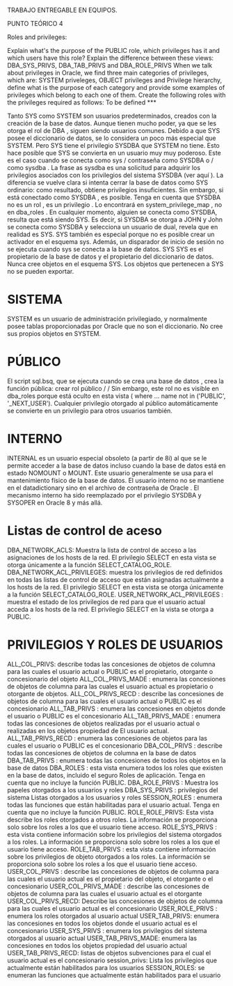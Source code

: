 TRABAJO  ENTREGABLE EN EQUIPOS.

PUNTO TEÓRICO 4

Roles and privileges:

Explain what's the purpose of the PUBLIC role, which privileges has it and which users have this role?
Explain the difference between these views: DBA_SYS_PRIVS, DBA_TAB_PRIVS and DBA_ROLE_PRIVS
When we talk about privileges in Oracle, we find three main categories of privileges, which are: SYSTEM priveleges, OBJECT privileges and Privilege hierarchy, define what is the purpose of each category and provide some examples of privileges which belong to each one of them.
Create the following roles with the privileges required as follows:
To be defined ***


Tanto SYS como SYSTEM son usuarios predeterminados, creados con la creación de la base de datos. Aunque tienen mucho poder, ya que se les otorga el rol de DBA , siguen siendo usuarios comunes. Debido a que SYS posee el diccionario de datos, se lo considera un poco más especial que SYSTEM.
Pero SYS tiene el privilegio SYSDBA que SYSTEM no tiene. Esto hace posible que SYS se convierta en un usuario muy muy poderoso. Este es el caso cuando se conecta como sys / contraseña como SYSDBA o / como sysdba . La frase as sysdba es una solicitud para adquirir los privilegios asociados con los privilegios del sistema SYSDBA (ver aquí ).
La diferencia se vuelve clara si intenta cerrar la base de datos como SYS ordinario: como resultado, obtiene privilegios insuficientes. Sin embargo, si está conectado como SYSDBA , es posible.
Tenga en cuenta que SYSDBA no es un rol , es un privilegio . Lo encontrará en system_privilege_map , no en dba_roles .
En cualquier momento, alguien se conecta como SYSDBA, resulta que está siendo SYS. Es decir, si SYSDBA se otorga a JOHN y John se conecta como SYSDBA y selecciona un usuario de dual, revela que en realidad es SYS.
SYS también es especial porque no es posible crear un activador en el esquema sys. Además, un disparador de inicio de sesión no se ejecuta cuando sys se conecta a la base de datos.
SYS
SYS es el propietario de la base de datos y el propietario del diccionario de datos.
Nunca cree objetos en el esquema SYS.
Los objetos que pertenecen a SYS no se pueden exportar.




SISTEMA
======================================================================================================================================
SYSTEM es un usuario de administración privilegiado, y normalmente posee tablas proporcionadas por Oracle que no son el diccionario. No cree sus propios objetos en SYSTEM.

PÚBLICO
=====================================================================================================================================
El script sql.bsq, que se ejecuta cuando se crea una base de datos , crea la función pública:
crear rol público
/ /
Sin embargo, este rol no es visible en dba_roles porque está oculto en esta vista ( where ... name not in ('PUBLIC', '_NEXT_USER').
Cualquier privilegio otorgado al público automáticamente se convierte en un privilegio para otros usuarios también.

INTERNO
======================================================================================================================================
INTERNAL es un usuario especial obsoleto (a partir de 8i) al que se le permite acceder a la base de datos incluso cuando la base de datos está en estado NOMOUNT o MOUNT. Este usuario generalmente se usa para el mantenimiento físico de la base de datos. El usuario interno no se mantiene en el datadictionary sino en el archivo de contraseña de Oracle . El mecanismo interno ha sido reemplazado por el privilegio SYSDBA y SYSOPER en Oracle 8 y más allá.


Listas de control de aceso
===================================================================================================================================
DBA_NETWORK_ACLS: Muestra la lista de control de acceso a las asignaciones de los hosts de la red. El privilegio SELECT en esta vista se otorga únicamente a la función SELECT_CATALOG_ROLE.
DBA_NETWORK_ACL_PRIVILEGES: muestra los privilegios de red definidos en todas las listas de control de acceso que están asignadas actualmente a los hosts de la red. El privilegio SELECT en esta vista se otorga únicamente a la función SELECT_CATALOG_ROLE.
USER_NETWORK_ACL_PRIVILEGES : muestra el estado de los privilegios de red para que el usuario actual acceda a los hosts de la red. El privilegio SELECT en la vista se otorga a PUBLIC.

PRIVILEGIOS Y ROLES DE USUARIOS 
====================================================================================================================================
ALL_COL_PRIVS: describe todas las concesiones de objetos de columna para las cuales el usuario actual o PUBLIC es el propietario, otorgante o concesionario del objeto
ALL_COL_PRIVS_MADE : enumera las concesiones de objetos de columna para las cuales el usuario actual es propietario o otorgante de objetos.
ALL_COL_PRIVS_RECD : describe las concesiones de objetos de columna para las cuales el usuario actual o PUBLIC es el concesionario
ALL_TAB_PRIVS : enumera las concesiones en objetos donde el usuario o PUBLIC es el concesionario
ALL_TAB_PRIVS_MADE : enumera todas las concesiones de objetos realizadas por el usuario actual o realizadas en los objetos propiedad de El usuario actual.
ALL_TAB_PRIVS_RECD : enumera las concesiones de objetos para las cuales el usuario o PUBLIC es el concesionario
DBA_COL_PRIVS : describe todas las concesiones de objetos de columna en la base de datos
DBA_TAB_PRIVS : enumera todas las concesiones de todos los objetos en la base de datos
DBA_ROLES : esta vista enumera todos los roles que existen en la base de datos, incluido el seguro Roles de aplicación. Tenga en cuenta que no incluye la función PUBLIC.
DBA_ROLE_PRIVS : Muestra los papeles otorgados a los usuarios y roles
DBA_SYS_PRIVS : privilegios del sistema Listas otorgados a los usuarios y roles
SESSION_ROLES : enumera todas las funciones que están habilitadas para el usuario actual. Tenga en cuenta que no incluye la función PUBLIC.
ROLE_ROLE_PRIVS: Esta vista describe los roles otorgados a otros roles. La información se proporciona solo sobre los roles a los que el usuario tiene acceso.
ROLE_SYS_PRIVS : esta vista contiene información sobre los privilegios del sistema otorgados a los roles. La información se proporciona solo sobre los roles a los que el usuario tiene acceso.
ROLE_TAB_PRIVS : esta vista contiene información sobre los privilegios de objeto otorgados a los roles. La información se proporciona solo sobre los roles a los que el usuario tiene acceso.
USER_COL_PRIVS : describe las concesiones de objetos de columna para las cuales el usuario actual es el propietario del objeto, el otorgante o el concesionario
USER_COL_PRIVS_MADE : describe las concesiones de objetos de columna para las cuales el usuario actual es el otorgante
USER_COL_PRIVS_RECD: Describe las concesiones de objetos de columna para las cuales el usuario actual es el concesionario
USER_ROLE_PRIVS : enumera los roles otorgados al usuario actual
USER_TAB_PRIVS: enumera las concesiones en todos los objetos donde el usuario actual es el concesionario
USER_SYS_PRIVS : enumera los privilegios del sistema otorgados al usuario actual
USER_TAB_PRIVS_MADE: enumera las concesiones en todos los objetos propiedad del usuario actual
USER_TAB_PRIVS_RECD: listas de objetos subvenciones para el cual el usuario actual es el concesionario
session_privs: Lista los privilegios que actualmente están habilitados para los usuarios
SESSION_ROLES: se enumeran las funciones que actualmente están habilitados para el usuario
